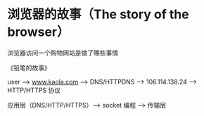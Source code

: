 # 浏览器的故事（The story of the browser）

浏览器访问一个购物网站是做了哪些事情

《铅笔的故事》

user --> www.kaola.com --> DNS/HTTPDNS --> 106.114.138.24 --> HTTP/HTTPS 协议

应用层（DNS/HTTP/HTTPS）--> socket 编程 --> 传输层
